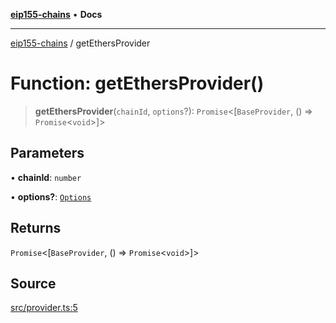 [**eip155-chains**](../README.md) • **Docs**

***

[eip155-chains](../globals.md) / getEthersProvider

# Function: getEthersProvider()

> **getEthersProvider**(`chainId`, `options`?): `Promise`\<[`BaseProvider`, () => `Promise`\<`void`\>]\>

## Parameters

• **chainId**: `number`

• **options?**: [`Options`](../interfaces/Options.md)

## Returns

`Promise`\<[`BaseProvider`, () => `Promise`\<`void`\>]\>

## Source

[src/provider.ts:5](https://github.com/ivanzzeth/eip155-chains/blob/79a991ef2c76d4c7ef198819db7421c4151b4602/src/provider.ts#L5)
